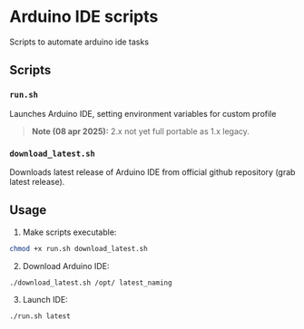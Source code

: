 # Arduino IDE scripts
Scripts to automate arduino ide tasks
## Scripts

### `run.sh`
Launches Arduino IDE, setting environment variables for custom profile 
> **Note (08 apr 2025):** 2.x not yet full portable as 1.x legacy.

### `download_latest.sh`
Downloads latest release of Arduino IDE from official github repository (grab latest release).

## Usage

1. Make scripts executable:
```bash
chmod +x run.sh download_latest.sh
```

2. Download Arduino IDE:
```bash
./download_latest.sh /opt/ latest_naming
```

3. Launch IDE:
```bash
./run.sh latest
```